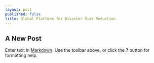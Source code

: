 ```yaml
---
layout: post
published: false
title: Global Platform for Disaster Risk Reduction
---
```

## A New Post

Enter text in [Markdown](http://daringfireball.net/projects/markdown/). Use the toolbar above, or click the **?** button for formatting help.

